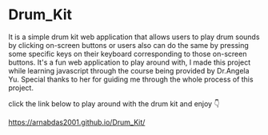 # Drum_Kit
 It is a simple drum kit web application that allows users to play drum sounds by clicking on-screen buttons or users also can do the same 
 by pressing some specific keys on their keyboard corresponding to those on-screen buttons.
 It's a fun web application to play around with, I made this project while learning javascript through the course being provided by 
 Dr.Angela Yu. Special thanks to her for guiding me through the whole process of this project.


 click the link below to play around with the drum kit and enjoy 👇
 
 https://arnabdas2001.github.io/Drum_Kit/
